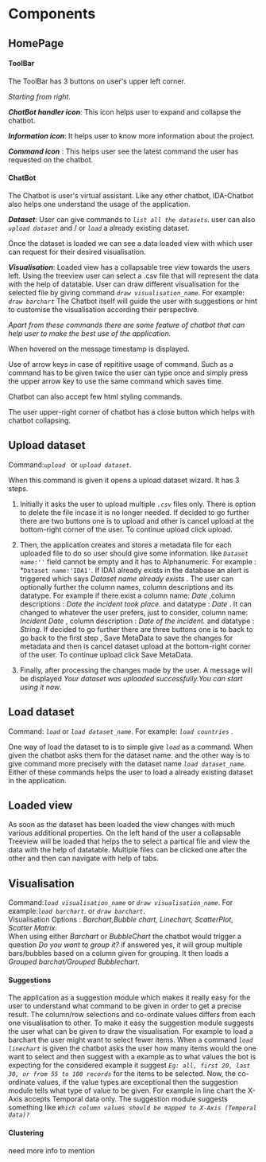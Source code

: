 # Components



## HomePage
  #### ToolBar

  The ToolBar has 3 buttons on user's upper left corner. 

  *Starting from right.*

  ***ChatBot handler icon***: This icon helps user to expand and collapse the chatbot.

  ***Information icon***: It helps user to know more information about the project.

  ***Command icon*** : This helps user see the latest command the user has requested on the chatbot.


  #### ChatBot

  The Chatbot is user's virtual assistant. Like any other chatbot, IDA-Chatbot also helps one understand the usage of the application.

  ***Dataset***: User can give commands to *`list all the datasets`*. user can also *`upload dataset`* and / or *`load`* a already existing dataset.

Once the dataset is loaded we can see a data loaded view with which user can request for their desired visualisation.

  ***Visualisation***:  Loaded view has a collapsable tree view towards the users left. 
  Using the treeview user can select a .csv file that will represent the data with the help of datatable.
  User can draw different visualisation for the selected file by giving command *`draw visualisation_name`*. For example: *`draw barchart`*
  The Chatbot itself will guide the user with suggestions or hint to customise the visualisation according their perspective.

*Apart from these commands there are some feature of chatbot that can help user to make the best use of the application.*

When hovered on the message timestamp is displayed.

Use of arrow keys in case of repititive usage of command. Such as a command has to be given twice the user can type once and simply press the upper arrow key to use the same command which saves time.

Chatbot can also accept few  html styling commands.

The user upper-right corner of chatbot has a close button which helps with chatbot collapsing.

## Upload dataset
  Command:*`upload `* or *`upload dataset`*.

  When this command is given it opens a upload dataset wizard. It has 3 steps. 

  1. Initially it asks the user to upload multiple *`.csv`* files only. There is option to delete the file incase it is no longer needed.
  If decided to go further there are two buttons one is to upload and other is cancel upload  at the bottom-right corner of the user. To continue upload click upload.

  2. Then, the application creates and stores a metadata file for each uploaded file to do so user should give some information. like *`Dataset name:''`* field cannot be empty and it has to Alphanumeric. For example : *`Dataset name:'IDA1'`. If IDA1 already exists in the database an alert is triggered which says *Dataset name already exists* . The user can optionally further the column names, column descriptions and its datatype. For example if there exist a column name: *Date* ,column descriptions : *Date the incident took place.* and datatype : *Date* . It can changed to whatever the user prefers, just to consider, column name: *Incident Date* , column description : *Date of the incident.* and datatype : *String*. 
  If decided to go further there are three buttons one is to back to go back to the first step , Save MetaData to save the changes for metadata and then is cancel dataset upload at the bottom-right corner of the user. To continue upload click Save MetaData.

3. Finally, after processing the changes made by the user. A message will be displayed *Your dataset was uploaded successfully.You can start using it now*.

## Load dataset

  Command: *`load`* or *`load dataset_name`*. For example: *`load countries`* .

  One way of load the dataset to is to simple give *`load`*  as a command. When given the chatbot asks them for the dataset name. 
  and the other way is to give command more precisely  with the dataset name *`load dataset_name`*.
  Either of these commands helps the user to load a already existing dataset in the application.

## Loaded view
  As soon as the dataset has been loaded the view changes with much various additional properties.
  On the left hand of the user a collapsable Treeview will be loaded that helps the to select a partical file and view the data with the help of datatable.
  Multiple files can be clicked one after the other and then can navigate with help of tabs.

## Visualisation
Command:*`load visualisation_name`* or *`draw visualisation_name`*. For example:*`load barchart`*. or *`draw barchart`*.\
Visualisation Options : *Barchart,Bubble chart, Linechart, ScatterPlot, Scatter Matrix.*\
When using either *Barchart* or *BubbleChart*  the chatbot would trigger a question *Do you want to group it?* if answered yes, it will group multiple bars/bubbles based on a column given for grouping. It then loads a *Grouped barchat/Grouped Bubblechart*.

  #### Suggestions 
  The application as a suggestion module which makes it really easy for the user to understand what command to be given in order to get a precise result.
  The column/row selections and co-ordinate values differs from each one visualisation to other. To make it easy the suggestion module suggests the user what can be given to draw the visualisation.
  For example to load a barchart the user might want to select fewer items.
  When a command *`load linechart`* is given the chatbot asks the user how many items would the one want to select and then suggest with a example as to what values the bot is expecting  for the considered example it suggest *`Eg: all, first 20, last 30, or from 55 to 100 records`* for the items to be selected.
  Now, the co-ordinate values, if the value types are exceptional then the suggestion module tells what type of value to be given.
  For example in line chart the X-Axis accepts Temporal data only. The suggestion module suggests something like *`Which column values should be mapped to X-Axis (Temporal data)?`*

  #### Clustering

  need more info to mention